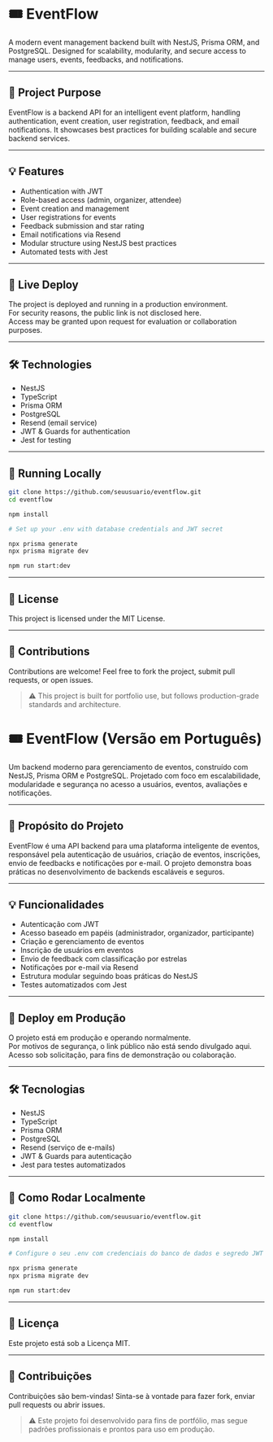 # 🎟️ EventFlow

A modern event management backend built with NestJS, Prisma ORM, and PostgreSQL. Designed for scalability, modularity, and secure access to manage users, events, feedbacks, and notifications.

---

## 🎯 Project Purpose

EventFlow is a backend API for an intelligent event platform, handling authentication, event creation, user registration, feedback, and email notifications. It showcases best practices for building scalable and secure backend services.

---

## 💡 Features

- Authentication with JWT  
- Role-based access (admin, organizer, attendee)  
- Event creation and management  
- User registrations for events  
- Feedback submission and star rating  
- Email notifications via Resend  
- Modular structure using NestJS best practices  
- Automated tests with Jest  

---

## 🚀 Live Deploy

The project is deployed and running in a production environment.  
For security reasons, the public link is not disclosed here.  
Access may be granted upon request for evaluation or collaboration purposes.

---

## 🛠️ Technologies

- NestJS  
- TypeScript  
- Prisma ORM  
- PostgreSQL  
- Resend (email service)  
- JWT & Guards for authentication  
- Jest for testing  

---

## 🧪 Running Locally

```bash
git clone https://github.com/seuusuario/eventflow.git
cd eventflow

npm install

# Set up your .env with database credentials and JWT secret

npx prisma generate
npx prisma migrate dev

npm run start:dev
```

---

## 📄 License

This project is licensed under the MIT License.

---

## 🤝 Contributions

Contributions are welcome! Feel free to fork the project, submit pull requests, or open issues.

> ⚠️ This project is built for portfolio use, but follows production-grade standards and architecture.

# 🎟️ EventFlow (Versão em Português)

Um backend moderno para gerenciamento de eventos, construído com NestJS, Prisma ORM e PostgreSQL. Projetado com foco em escalabilidade, modularidade e segurança no acesso a usuários, eventos, avaliações e notificações.

---

## 🎯 Propósito do Projeto

EventFlow é uma API backend para uma plataforma inteligente de eventos, responsável pela autenticação de usuários, criação de eventos, inscrições, envio de feedbacks e notificações por e-mail. O projeto demonstra boas práticas no desenvolvimento de backends escaláveis e seguros.

---

## 💡 Funcionalidades

- Autenticação com JWT  
- Acesso baseado em papéis (administrador, organizador, participante)  
- Criação e gerenciamento de eventos  
- Inscrição de usuários em eventos  
- Envio de feedback com classificação por estrelas  
- Notificações por e-mail via Resend  
- Estrutura modular seguindo boas práticas do NestJS  
- Testes automatizados com Jest  

---

## 🚀 Deploy em Produção

O projeto está em produção e operando normalmente.  
Por motivos de segurança, o link público não está sendo divulgado aqui.  
Acesso sob solicitação, para fins de demonstração ou colaboração.

---

## 🛠️ Tecnologias

- NestJS  
- TypeScript  
- Prisma ORM  
- PostgreSQL  
- Resend (serviço de e-mails)  
- JWT & Guards para autenticação  
- Jest para testes automatizados  

---

## 🧪 Como Rodar Localmente

```bash
git clone https://github.com/seuusuario/eventflow.git
cd eventflow

npm install

# Configure o seu .env com credenciais do banco de dados e segredo JWT

npx prisma generate
npx prisma migrate dev

npm run start:dev
```

---

## 📄 Licença

Este projeto está sob a Licença MIT.

---

## 🤝 Contribuições

Contribuições são bem-vindas! Sinta-se à vontade para fazer fork, enviar pull requests ou abrir issues.

> ⚠️ Este projeto foi desenvolvido para fins de portfólio, mas segue padrões profissionais e prontos para uso em produção.